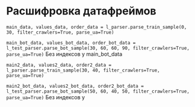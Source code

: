 # Расшифровка датафреймов

```main_data, values_data, order_data = l_parser.parse_train_sample(0, 30, filter_crawlers=True, parse_ua=True)```

```main_bot_data, values_bot_data, order_bot_data = l_test_parser.parse_bot_sample(30, 60, 60, 90, filter_crawlers=True, parse_ua=True)``` Без индексов у main_bot_data

```main2_data, values2_data, order2_data = l_parser.parse_train_sample(30, 40, filter_crawlers=True, parse_ua=True)```

```main2_bot_data, values2_bot_data, order2_bot_data = l_test_parser.parse_bot_sample(50, 60, 40, 50, filter_crawlers=True, parse_ua=True)``` Без индексов у 